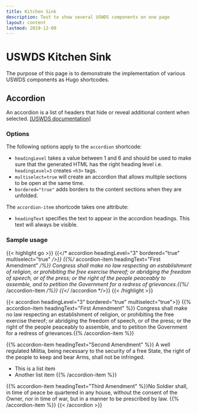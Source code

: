 ```yaml
---
title: Kitchen Sink
description: Test to show several USWDS components on one page
layout: content
lastmod: 2019-12-09
---
```


# USWDS Kitchen Sink

The purpose of this page is to demonstrate the implementation of various USWDS components as Hugo shortcodes.

## Accordion

An accordion is a list of headers that hide or reveal additional content when selected. [\[USWDS documentation\]](https://designsystem.digital.gov/components/accordion/)

### Options

The following options apply to the `accordion` shortcode:

* `headingLevel` takes a value between 1 and 6 and should be used to make sure that the generated HTML has the right heading level i.e. `headingLevel=3` creates `<h3>` tags.
* `multiselect=true` will create an accordion that allows multiple sections to be open at the same time. 
* `bordered="true"` adds borders to the content sections when they are unfolded.

The `accordion-item` shortcode takes one attribute:

* `headingText` specifies the text to appear in the accordion headings. This text will always be visible.

### Sample usage

{{< highlight go >}}
{{</* accordion headingLevel="3" bordered="true" multiselect="true" */>}}
    {{%/* accordion-item headingText="First Amendment" */%}}
    Congress shall make no law respecting an establishment of religion, 
    or prohibiting the free exercise thereof; or abridging the freedom of speech, 
    or of the press; or the right of the people peaceably to assemble, 
    and to petition the Government for a 
    redress of grievances.{{%/* /accordion-item */%}}
{{</* /accordion */>}}
{{< /highlight >}}

{{< accordion headingLevel="3" bordered="true" multiselect="true">}}
  {{% accordion-item headingText="First Amendment" %}}
  Congress shall make no law respecting an establishment of religion, or prohibiting the free exercise thereof; or abridging the freedom of speech, or of the press; or the right of the people peaceably to assemble, and to petition the Government for a redress of grievances.{{% /accordion-item %}}

  {{% accordion-item headingText="Second Amendment" %}}
  A well regulated Militia, being necessary to the security of a free State, the right of the people to keep and bear Arms, shall not be infringed.

  - This is a list item
  - Another list item
  {{% /accordion-item %}}

  {{% accordion-item headingText="Third Amendment" %}}No Soldier shall, in time of peace be quartered in any house, without the consent of the Owner, nor in time of war, but in a manner to be prescribed by law.
  {{% /accordion-item %}}
{{< /accordion >}}
